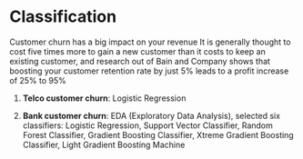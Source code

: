# Classification

Customer churn has a big impact on your revenue It is generally thought to cost five times more to gain a new customer than it costs to keep an existing customer, and research out of Bain and Company shows that boosting your customer retention rate by just 5% leads to a profit increase of 25% to 95%


1) **Telco customer churn**: Logistic Regression

2) **Bank customer churn**: EDA (Exploratory Data Analysis), selected six classifiers: Logistic Regression, Support Vector Classifier, Random Forest Classifier, Gradient Boosting Classifier, Xtreme Gradient Boosting Classifier, Light Gradient Boosting Machine
